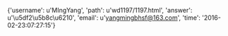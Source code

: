 {'username': u'MIngYang', 'path': u'wd1197/1197.html', 'answer': u'\u5df2\u5b8c\u6210', 'email': u'yangmingbhsf@163.com', 'time': '2016-02-23:07:27:15'}